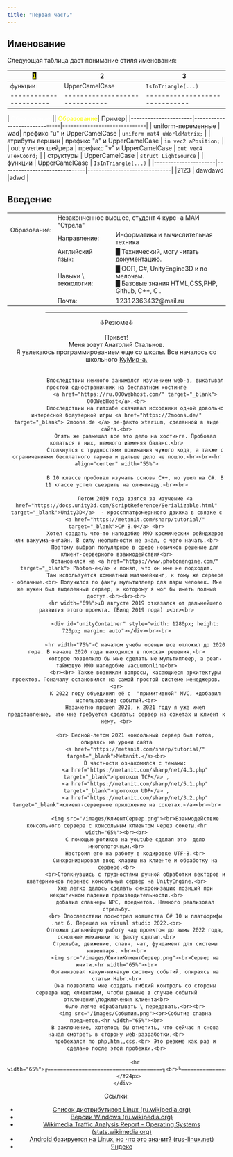 ```yaml
---
title: "Первая часть"
---
```


## Именование

Следующая таблица даст понимание стиля именования:

|<span style="background-color:black;color:yellow">1</span>                      |       2                      |                     3        |
|----------------------|------------------------------|------------------------------|
| функции              | UpperCamelCase               | `IsInTriangle(...)`          |
|----------------------|------------------------------|------------------------------|

| <span style="color:white">Образование</span>         || <span style="color:yellow">Образование</span>| Пример|
|----------------------|------------------------------|------------------------------|
| uniform-переменные  | wad| префикс "u" и UpperCamelCase | `uniform mat4 uWorldMatrix;` |
| атрибуты вершин      | префикс "a" и UpperCamelCase | `in vec2 aPosition;`         |
| out у vertex шейдера | префикс "v" и UpperCamelCase | `out vec4 vTexCoord;`        |
| структуры            | UpperCamelCase               | `struct LightSource`         |
| функции              | UpperCamelCase               | `IsInTriangle(...)`          |
|----------------------|------------------------------|------------------------------|
|2123				   |	dawdawd					  |adwd							 |


## Введение

<table>
            <tr>    <td rowspan="2">Образование: </td>   <td colspan="4">         Незаконченное высшее, студент 4 курс-а МАИ "Стрела" </td>                                                                                  </tr>
            <tr>    <td>Направление:    </td>     <td colspan="2">Информатика и вычислительная техника</td>                                                      </tr>
            <tr>    <td></td><td>Английский язык: </td>                <td><red> █  </red> Технический, могу читать документацию.<blue> </blue></td></tr>
            <tr>    <td></td><td>Навыки \ технологии:  </td>                <td> <green>█  ООП, C#, UnityEngine3D и по мелочам.</green><br><yellow>█  Базовые знания HTML,CSS,PHP, Github, C++, C</yellow> .<blue> </blue></td></tr>
            <tr>    <td></td><td>Почта:   </td>     <td colspan="2">12312363432@mail.ru</td>                                                      </tr>
        </table>

<div align="middle">
            <f24px><hr align="center" width="65%">
                <blue>↓Резюме↓</blue>
                <br><br>Привет!<br> Меня зовут Анатолий Стальнов.<br>
                Я увлекаюсь программированием еще со школы. Все началось со школьного
                <a href="https://yandex.ru/search/?text=КуМир" target="_blank">КуМир-а.</a><br><br>

                Впоследствии немного занимался изучением web-а, выкатывал простой одностраничник на бесплатном хостинге
                <a href="https://ru.000webhost.com/" target="_blank"> 000WebHost</a>.<br>
                Впоследствии на гитхабе скачивал исходники одной довольно интересной браузерной игры <a href="https://2moons.de/" target="_blank"> 2moons.de </a> де-факто xterium, сделанной в виде сайта.<br>
                Опять же размещал все это дело на хостинге. Пробовал копаться в них, немного изменяя баланс.<br>
                Столкнулся с трудностями понимания чужого кода, а также с ограничениями бесплатного тарифа и дальше дело не пошло.<br><br><hr align="center" width="55%">

                В 10 классе пробовал изучать основы С++, но ушел на C#. В 11 классе успел съездить на олимпиаду.<br><br>

                Летом 2019 года взялся за изучение <a href="https://docs.unity3d.com/ScriptReference/Serializable.html" target="_blank">Unity3D</a>  - кроссплатфомернного движка в связке c
                <a href="https://metanit.com/sharp/tutorial/" target="_blank">C# 8.0</a> <br>
                Хотел создать что-то наподобие ММО космических рейнджеров или вакуума-онлайн. В силу неопытности не знал, с чего начать.<br>
                Поэтому выбрал популярное в среде новичков решение для клиент-серверного взаимодействия<br>
                Остановился на <a href="https://www.photonengine.com/" target="_blank"> Photon-е</a> и понял, что он мне не подходит.
                Там используется комнатный матчмейкинг, к тому же сервера - облачные.<br> Получился по факту мультиплеер для пары человек. Мне же нужен был выделенный сервер, к которому я мог бы иметь полный доступ.<br><br><br>
                <hr width="69%">↓В августе 2019 отказался от дальнейшего развития этого проекта. (Билд 2019 года) ↓<br><br>

                <div id="unityContainer" style="width: 1280px; height: 720px; margin: auto"></div><br><br>

                <hr width="75%">С началом учебы осенью все отложил до 2020 года. В начале 2020 года находился в поисках решения,<br>
                которое позволило бы мне сделать не мультиплеер, а реал-таймовую ММО наподобие vacuumonline<br>
                <br><br> Также возникли вопросы, касающиеся архитектуры проектов. Поначалу остановился на самой простой системе менеджеров.<br>
                К 2022 году объединил её с  "примитивной" MVC, +добавил использование событий.<br>
                Незаметно прошел 2020, к 2021 году я уже имел представление, что мне требуется сделать: сервер на сокетах и клиент к нему. <br>

                <br> Весной-летом 2021 консольный сервер был готов, опираясь на уроки сайта
                <a href="https://metanit.com/sharp/tutorial/" target="_blank">Metanit.</a><br>
                В частности ознакомился с темами:
                <a href="https://metanit.com/sharp/net/4.3.php" target="_blank">протокол TCP</a> ,
                <a href="https://metanit.com/sharp/net/5.1.php" target="_blank">протокол UDP</a> ,
                <a href="https://metanit.com/sharp/net/3.2.php" target="_blank">клиент-серверное приложение на сокетах.</a><br><br>

                <img src="/images/КлиентСервер.png"><br>Взаимодействие консольного сервера с консольным клиентом через сокеты.<hr width="65%"><br><br>
                С помощью роликов на youtube сделал это  дело многопоточным.<br>
                Настроил его на работу в кодировке UTF-8.<br>
                Синхронизировал ввод клавиш на клиенте и обработку на сервере.<br>
                <br>Столкнувшись с трудностями ручной обработки векторов и кватернионов перенес консольный сервер на UnityEngine.<br>
                Уже легко далось сделать синхронизацию позиций при некритичном падении производительности.<br>
                добавил спавнеры NPC, предметов. Немного реализовал стрельбу.
                <br> Впоследствии посмотрел новшества C# 10 и платформфы .net 6. Перешел на visual studio 2022.<br>
                Отложил дальнейшую работу над проектом до зимы 2022 года, основные механики по факту сделал.<br>
                Стрельба, движение, спавн, чат, фундамент для системы инвентаря. <br><br>
                <img src="/images/ЮнитиКлиентСервер.png"><br>Сервер на юнити.<hr width="65%"><br>
                Организовал какую-никакую систему событий, опираясь на статьи Habr.<br>
                Она позволила мне создать гибкий контроль со стороны сервера над клиентами, чтобы данные в случае событий отключения\подключения клиента<br>
                было легче обрабатывать \ передавать.<br><br>
                <img src="/images/События.png"><br>Событие спавна предметов.<hr width="65%"><br>
                В заключение, хотелось бы отметить, что сейчас я снова начал смотреть в сторону web-разработки,<br>
                пробежался по php,html,css.<br> Это резюме как раз и сделано после этой пробежки.<br>

                <hr width="65%">╔=====================================╗<br>╚=====================================╝
            </f24px>
        </div>


Ссылки:	

- [Список дистрибутивов Linux (ru.wikipedia.org)](https://ru.wikipedia.org/wiki/%D0%A1%D0%BF%D0%B8%D1%81%D0%BE%D0%BA_%D0%B4%D0%B8%D1%81%D1%82%D1%80%D0%B8%D0%B1%D1%83%D1%82%D0%B8%D0%B2%D0%BE%D0%B2_Linux)
- [Версии Windows (ru.wikipedia.org)](https://ru.wikipedia.org/wiki/Windows#.D0.92.D0.B5.D1.80.D1.81.D0.B8.D0.B8)
- [Wikimedia Traffic Analysis Report - Operating Systems (stats.wikimedia.org)](https://stats.wikimedia.org/wikimedia/squids/SquidReportOperatingSystems.htm)
- [Android базируется на Linux, но что это значит? (rus-linux.net)](http://rus-linux.net/MyLDP/android/android-vs-linux.html)
- [Яндекс](https://ya.ru)

